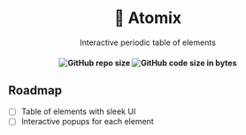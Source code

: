 <h1 align="center">
  🧪 Atomix
</h1>

<p align="center">
  Interactive periodic table of elements
</p>

<h4 align="center">
  <img alt="GitHub repo size" src="https://img.shields.io/github/repo-size/rickyc0626/atomix?style=flat-square">
  <img alt="GitHub code size in bytes" src="https://img.shields.io/github/languages/code-size/rickyc0626/atomix?style=flat-square">
</h4>

## Roadmap

- [ ] Table of elements with sleek UI
- [ ] Interactive popups for each element
